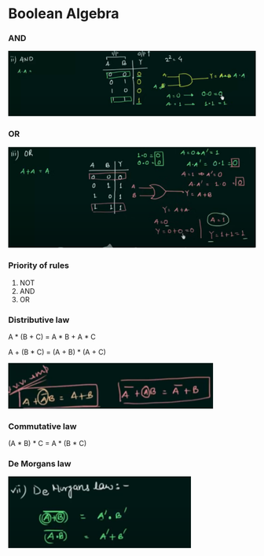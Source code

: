 # Boolean Algebra

### AND

![img.png](img.png)

### OR

![img_1.png](img_1.png)

### Priority of rules

1. NOT
2. AND
3. OR

### Distributive law

A * (B + C) = A * B + A * C

A + (B * C) = (A + B) * (A + C)

![img_2.png](img_2.png)

### Commutative law

(A * B) * C = A * (B * C)

### De Morgans law

![img_3.png](img_3.png)


